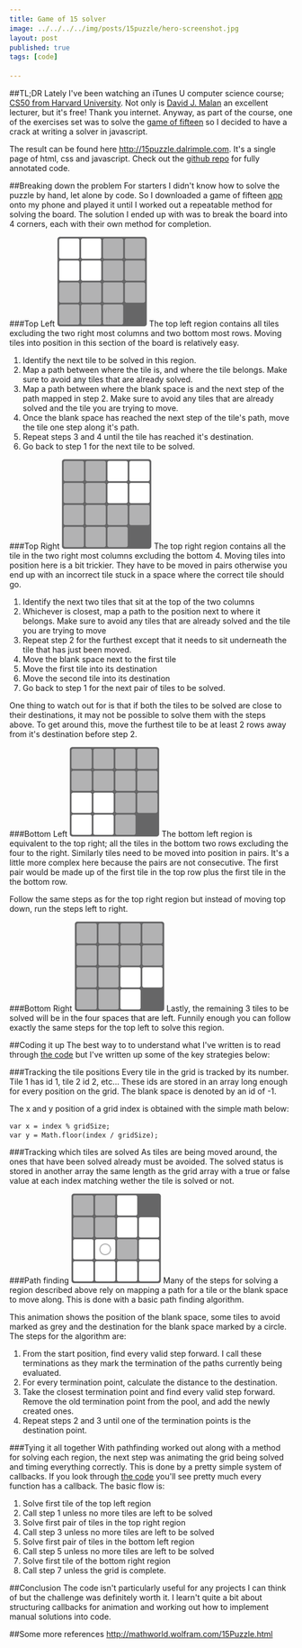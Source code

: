 ```yaml
---
title: Game of 15 solver  
image: ../../../../img/posts/15puzzle/hero-screenshot.jpg  
layout: post  
published: true  
tags: [code]  

---
```


##TL;DR
Lately I've been watching an iTunes U computer science course; [CS50 from Harvard University][cs50]. Not only is [David J. Malan][david malan] an excellent lecturer, but it's free! Thank you internet. Anyway, as part of the course, one of the exercises set was to solve the [game of fifteen][puzzle15 wikipedia] so I decided to have a crack at writing a solver in javascript.

The result can be found here <http://15puzzle.dalrimple.com>. It's a single page of html, css and javascript. Check out the [github repo][github repo] for fully annotated code.

##Breaking down the problem
For starters I didn't know how to solve the puzzle by hand, let alone by code. So I downloaded a game of fifteen [app][sliderpuzzle app] onto my phone and played it until I worked out a repeatable method for solving the board. The solution I ended up with was to break the board into 4 corners, each with their own method for completion.

###Top Left
![Top Left](../../../../img/posts/15puzzle/section-topleft.gif)
The top left region contains all tiles excluding the two right most columns and two bottom most rows. Moving tiles into position in this section of the board is relatively easy. 

1. Identify the next tile to be solved in this region.
2. Map a path between where the tile is, and where the tile belongs. Make sure to avoid any tiles that are already solved.
3. Map a path between where the blank space is and the next step of the path mapped in step 2. Make sure to avoid any tiles that are already solved and the tile you are trying to move.
4. Once the blank space has reached the next step of the tile's path, move the tile one step along it's path.
5. Repeat steps 3 and 4 until the tile has reached it's destination.
6. Go back to step 1 for the next tile to be solved.

###Top Right
![Top Left](../../../../img/posts/15puzzle/section-topright.gif)
The top right region contains all the tile in the two right most columns excluding the bottom 4. Moving tiles into position here is a bit trickier. They have to be moved in pairs otherwise you end up with an incorrect tile stuck in a space where the correct tile should go.

1. Identify the next two tiles that sit at the top of the two columns
2. Whichever is closest, map a path to the position next to where it belongs. Make sure to avoid any tiles that are already solved and the tile you are trying to move
3. Repeat step 2 for the furthest except that it needs to sit underneath the tile that has just been moved.
4. Move the blank space next to the first tile
5. Move the first tile into its destination
6. Move the second tile into its destination
7. Go back to step 1 for the next pair of tiles to be solved.

One thing to watch out for is that if both the tiles to be solved are close to their destinations, it may not be possible to solve them with the steps above. To get around this, move the furthest tile to be at least 2 rows away from it's destination before step 2.


###Bottom Left
![Top Left](../../../../img/posts/15puzzle/section-bottomleft.gif)
The bottom left region is equivalent to the top right; all the tiles in the bottom two rows excluding the four to the right. Similarly tiles need to be moved into position in pairs. It's a little more complex here because the pairs are not consecutive. The first pair would be made up of the first tile in the top row plus the first tile in the the bottom row.

Follow the same steps as for the top right region but instead of moving top down, run the steps left to right.

###Bottom Right
![Top Left](../../../../img/posts/15puzzle/section-bottomright.gif)
Lastly, the remaining 3 tiles to be solved will be in the four spaces that are left. Funnily enough you can follow exactly the same steps for the top left to solve this region.

##Coding it up
The best way to to understand what I've written is to read through [the code][github repo] but I've written up some of the key strategies below:

###Tracking the tile positions
Every tile in the grid is tracked by its number. Tile 1 has id 1, tile 2 id 2, etc… These ids are stored in an array long enough for every position on the grid. The blank space is denoted by an id of -1.

The x and y position of a grid index is obtained with the simple math below:

	var x = index % gridSize;
	var y = Math.floor(index / gridSize);

###Tracking which tiles are solved
As tiles are being moved around, the ones that have been solved already must be avoided. The solved status is stored in another array the same length as the grid array with a true or false value at each index matching wether the tile is solved or not.

###Path finding
![Top Left](../../../../img/posts/15puzzle/pathfinding.gif)
Many of the steps for solving a region described above rely on mapping a path for a tile or the blank space to move along. This is done with a basic path finding algorithm.

This animation shows the position of the blank space, some tiles to avoid marked as grey and the destination for the blank space marked by a circle. The steps for the algorithm are:

1. From the start position, find every valid step forward. I call these terminations as they mark the termination of the paths currently being evaluated.
2. For every termination point, calculate the distance to the destination.
3. Take the closest termination point and find every valid step forward. Remove the old termination point from the pool, and add the newly created ones.
4. Repeat steps 2 and 3 until one of the termination points is the destination point.

###Tying it all together
With pathfinding worked out along with a method for solving each region, the next step was animating the grid being solved and timing everything correctly. This is done by a pretty simple system of callbacks. If you look through [the code][github repo] you'll see pretty much every function has a callback. The basic flow is:

1. Solve first tile of the top left region
2. Call step 1 unless no more tiles are left to be solved
3. Solve first pair of tiles in the top right region
4. Call step 3 unless no more tiles are left to be solved
5. Solve first pair of tiles in the bottom left region
6. Call step 5 unless no more tiles are left to be solved
7. Solve first tile of the bottom right region
8. Call step 7 unless the grid is complete.

##Conclusion
The code isn't particularly useful for any projects I can think of but the challenge was definitely worth it. I learn't quite a bit about structuring callbacks for animation and working out how to implement manual solutions into code.

##Some more references
<http://mathworld.wolfram.com/15Puzzle.html>

<!--Link references-->
[cs50]: http://cs50.tv/2011/fall/ "Harvard CS50"
[david malan]: http://cs.harvard.edu/malan/ "David J. Malan"
[puzzle15 wikipedia]: http://en.wikipedia.org/wiki/15_puzzle "Game of 15 Wikipedia Page"
[sliderpuzzle app]: https://itunes.apple.com/au/app/slide.puzzle/id517511112?mt=8 "Slider Puzzle iPhone app"
[github repo]: https://github.com/dalrimple/15puzzle "15 Puzzle Github repo"
[contact]: /contact "Contact Page"